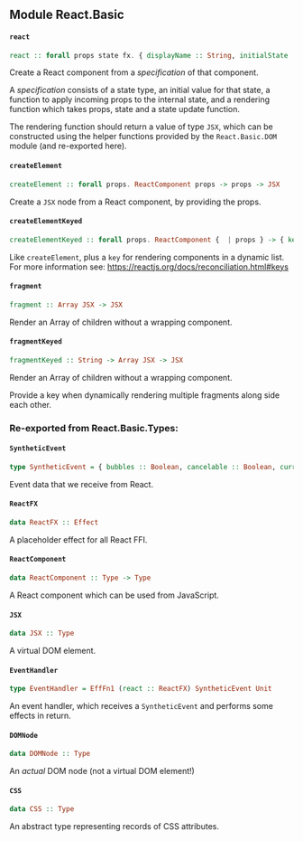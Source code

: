 ## Module React.Basic

#### `react`

``` purescript
react :: forall props state fx. { displayName :: String, initialState :: state, receiveProps :: props -> state -> (SetState state fx) -> Eff (react :: ReactFX | fx) Unit, render :: props -> state -> (SetState state fx) -> JSX } -> ReactComponent props
```

Create a React component from a _specification_ of that component.

A _specification_ consists of a state type, an initial value for that state,
a function to apply incoming props to the internal state, and a rendering
function which takes props, state and a state update function.

The rendering function should return a value of type `JSX`, which can be
constructed using the helper functions provided by the `React.Basic.DOM`
module (and re-exported here).

#### `createElement`

``` purescript
createElement :: forall props. ReactComponent props -> props -> JSX
```

Create a `JSX` node from a React component, by providing the props.

#### `createElementKeyed`

``` purescript
createElementKeyed :: forall props. ReactComponent {  | props } -> { key :: String | props } -> JSX
```

Like `createElement`, plus a `key` for rendering components in a dynamic list.
For more information see: https://reactjs.org/docs/reconciliation.html#keys

#### `fragment`

``` purescript
fragment :: Array JSX -> JSX
```

Render an Array of children without a wrapping component.

#### `fragmentKeyed`

``` purescript
fragmentKeyed :: String -> Array JSX -> JSX
```

Render an Array of children without a wrapping component.

Provide a key when dynamically rendering multiple fragments along side
each other.


### Re-exported from React.Basic.Types:

#### `SyntheticEvent`

``` purescript
type SyntheticEvent = { bubbles :: Boolean, cancelable :: Boolean, currentTarget :: DOMNode, defaultPrevented :: Boolean, eventPhase :: Number, isTrusted :: Boolean, target :: DOMNode, timeStamp :: Number, "type" :: String }
```

Event data that we receive from React.

#### `ReactFX`

``` purescript
data ReactFX :: Effect
```

A placeholder effect for all React FFI.

#### `ReactComponent`

``` purescript
data ReactComponent :: Type -> Type
```

A React component which can be used from JavaScript.

#### `JSX`

``` purescript
data JSX :: Type
```

A virtual DOM element.

#### `EventHandler`

``` purescript
type EventHandler = EffFn1 (react :: ReactFX) SyntheticEvent Unit
```

An event handler, which receives a `SyntheticEvent` and performs some
effects in return.

#### `DOMNode`

``` purescript
data DOMNode :: Type
```

An _actual_ DOM node (not a virtual DOM element!)

#### `CSS`

``` purescript
data CSS :: Type
```

An abstract type representing records of CSS attributes.

